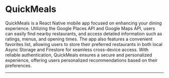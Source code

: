 # QuickMeals
 
QuickMeals is a React Native mobile app focused on enhancing your dining experience. Utilizing the Google Places API and Google Maps API, users can easily find nearby restaurants, and access detailed information such as ratings, menus, and opening times. The app also features a convenient favorites list, allowing users to store their preferred restaurants in both local Async Storage and Firestore for seamless cross-device access. With reliable authentication, QuickMeals ensures a secure and personalized experience, offering users personalized recommendations based on their preferences.

<hr>
